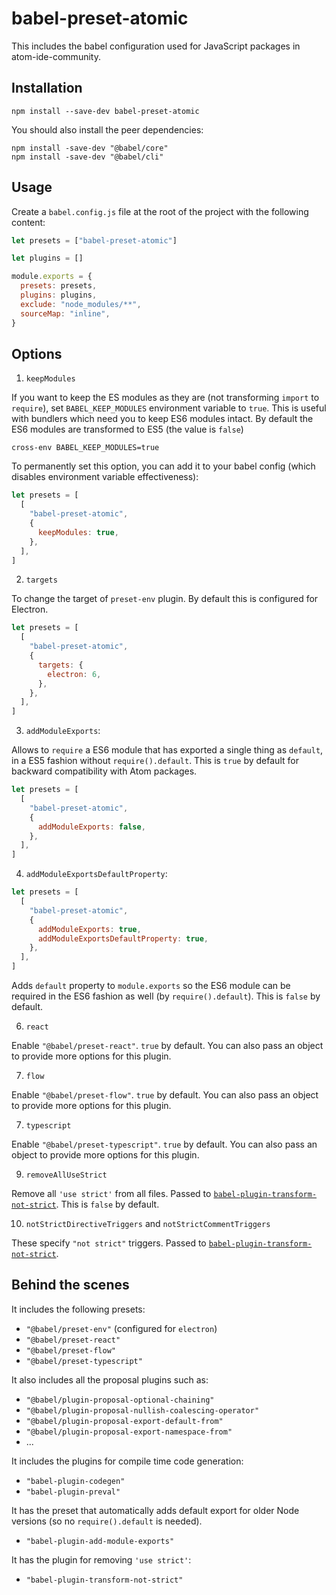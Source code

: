 # babel-preset-atomic

This includes the babel configuration used for JavaScript packages in atom-ide-community.

## Installation

```
npm install --save-dev babel-preset-atomic
```

You should also install the peer dependencies:

```
npm install -save-dev "@babel/core"
npm install -save-dev "@babel/cli"
```

## Usage

Create a `babel.config.js` file at the root of the project with the following content:

```js
let presets = ["babel-preset-atomic"]

let plugins = []

module.exports = {
  presets: presets,
  plugins: plugins,
  exclude: "node_modules/**",
  sourceMap: "inline",
}
```

## Options

1. `keepModules`

If you want to keep the ES modules as they are (not transforming `import` to `require`), set `BABEL_KEEP_MODULES` environment variable to `true`. This is useful with bundlers which need you to keep ES6 modules intact. By default the ES6 modules are transformed to ES5 (the value is `false`)

```
cross-env BABEL_KEEP_MODULES=true
```

To permanently set this option, you can add it to your babel config (which disables environment variable effectiveness):

```js
let presets = [
  [
    "babel-preset-atomic",
    {
      keepModules: true,
    },
  ],
]
```

2. `targets`

To change the target of `preset-env` plugin. By default this is configured for Electron.

```js
let presets = [
  [
    "babel-preset-atomic",
    {
      targets: {
        electron: 6,
      },
    },
  ],
]
```

3. `addModuleExports`:

Allows to `require` a ES6 module that has exported a single thing as `default`, in a ES5 fashion without `require().default`. This is `true` by default for backward compatibility with Atom packages.

```js
let presets = [
  [
    "babel-preset-atomic",
    {
      addModuleExports: false,
    },
  ],
]
```

4. `addModuleExportsDefaultProperty`:

```js
let presets = [
  [
    "babel-preset-atomic",
    {
      addModuleExports: true,
      addModuleExportsDefaultProperty: true,
    },
  ],
]
```

Adds `default` property to `module.exports` so the ES6 module can be required in the ES6 fashion as well (by `require().default`). This is `false` by default.

6. `react`

Enable `"@babel/preset-react"`. `true` by default. You can also pass an object to provide more options for this plugin.

7. `flow`

Enable `"@babel/preset-flow"`. `true` by default. You can also pass an object to provide more options for this plugin.

7. `typescript`

Enable `"@babel/preset-typescript"`. `true` by default. You can also pass an object to provide more options for this plugin.

9. `removeAllUseStrict`

Remove all `'use strict'` from all files. Passed to [`babel-plugin-transform-not-strict`](https://github.com/atom-ide-community/babel-plugin-transform-not-strict#usage-remove-all). This is `false` by default.

10. `notStrictDirectiveTriggers` and `notStrictCommentTriggers`

These specify `"not strict"` triggers. Passed to [`babel-plugin-transform-not-strict`](https://github.com/atom-ide-community/babel-plugin-transform-not-strict#usage-extra-directive-or-comment-triggers).

## Behind the scenes

It includes the following presets:

- `"@babel/preset-env"` (configured for `electron`)
- `"@babel/preset-react"`
- `"@babel/preset-flow"`
- `"@babel/preset-typescript"`

It also includes all the proposal plugins such as:

- `"@babel/plugin-proposal-optional-chaining"`
- `"@babel/plugin-proposal-nullish-coalescing-operator"`
- `"@babel/plugin-proposal-export-default-from"`
- `"@babel/plugin-proposal-export-namespace-from"`
- ...

It includes the plugins for compile time code generation:

- `"babel-plugin-codegen"`
- `"babel-plugin-preval"`

It has the preset that automatically adds default export for older Node versions (so no `require().default` is needed).

- `"babel-plugin-add-module-exports"`

It has the plugin for removing `'use strict'`:

- `"babel-plugin-transform-not-strict"`
